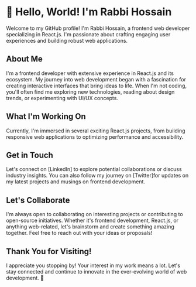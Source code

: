 # 👋 Hello, World! I'm Rabbi Hossain

Welcome to my GitHub profile! I'm Rabbi Hossain, a frontend web developer specializing in React.js. I'm passionate about crafting engaging user experiences and building robust web applications.

## About Me

I'm a frontend developer with extensive experience in React.js and its ecosystem. My journey into web development began with a fascination for creating interactive interfaces that bring ideas to life. When I'm not coding, you'll often find me exploring new technologies, reading about design trends, or experimenting with UI/UX concepts.

## What I'm Working On

Currently, I'm immersed in several exciting React.js projects, from building responsive web applications to optimizing performance and accessibility. 

## Get in Touch

Let's connect on [LinkedIn] to explore potential collaborations or discuss industry insights. You can also follow my journey on [Twitter]for updates on my latest projects and musings on frontend development.

## Let's Collaborate

I'm always open to collaborating on interesting projects or contributing to open-source initiatives. Whether it's frontend development, React.js, or anything web-related, let's brainstorm and create something amazing together. Feel free to reach out with your ideas or proposals!

## Thank You for Visiting!

I appreciate you stopping by! Your interest in my work means a lot. Let's stay connected and continue to innovate in the ever-evolving world of web development. 🚀

